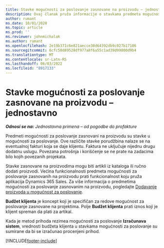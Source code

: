 ```yaml
---
title: Stavke mogućnosti za poslovanje zasnovane na proizvodu – jednostavno
description: Ovaj članak pruža informacije o stavkama predmeta mogućnosti za poslovanje zasnovanim na proizvodu u usluzi Project Operations.
author: rumant
ms.date: 10/01/2020
ms.topic: article
ms.prod: ''
ms.reviewer: johnmichalak
ms.author: rumant
ms.openlocfilehash: 2e19b371c6e821aecce38d64392db9c027b17106
ms.sourcegitcommit: 6cfc50d89528df977a8f6a55c1ad39d99800d9b4
ms.translationtype: MT
ms.contentlocale: sr-Latn-RS
ms.lasthandoff: 06/03/2022
ms.locfileid: "8917133"
---
```

# <a name="product-based-opportunity-lines---lite"></a>Stavke mogućnosti za poslovanje zasnovane na proizvodu – jednostavno

_**Odnosi se na:** Jednostavna primena – od pogodbe do profakture_

Predmeti mogućnosti za poslovanje zasnovani na proizvodu su stavke u mogućnosti za poslovanje. Ove različite stavke porudžbina nalaze se na eventualnoj fakturi koja se daje klijentu. Faktura ne uključuje nijednu drugu dodatnu uslugu. Povezana potrošnja i korišćenje se ne prate na zadacima bilo kojih povezanih projekata.

Stavke zasnovane na proizvodima mogu biti artikli iz kataloga ili ručno dodati proizvodi. Većina funkcionalnosti predmeta mogućnosti za poslovanje zasnovanih na proizvodu prati funkcionalnost koju pruža aplikacija Dynamics 365 Sales. Za više informacija o predmetima mogućnosti za poslovanje zasnovanim na proizvodu, pogledajte [Dodavanje proizvoda u mogućnost za poslovanje](/dynamics365/sales-enterprise/add-products-opportunity).

**Budžet klijenta** je koncept koji je specifičan za redove mogućnost za poslovanje zasnovane na projektima. Polje **Budžet klijenta** prati iznos koji je klijent spreman da plati za artikal.

Kada je metod prihoda rezimea mogućnosti za poslovanje **Izračunava sistem**, vrednosti budžeta klijenta u stavkama mogućnosti za poslovanje su sumirane da bi se izračunao procenjeni prihod. 



[!INCLUDE[footer-include](../../includes/footer-banner.md)]
